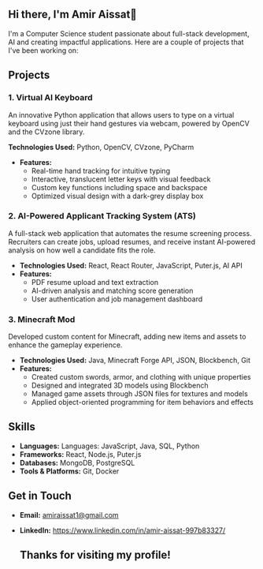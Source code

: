 ## Hi there, I'm Amir Aissat👋

I'm a Computer Science student passionate about full-stack development, AI and creating impactful applications. Here are a couple of projects that I've been working on:

## Projects

### 1. Virtual AI Keyboard
An innovative Python application that allows users to type on a virtual keyboard using just their hand gestures via webcam, powered by OpenCV and the CVzone library.

**Technologies Used:** Python, OpenCV, CVzone, PyCharm
- **Features:**
  - Real-time hand tracking for intuitive typing
  - Interactive, translucent letter keys with visual feedback
  - Custom key functions including space and backspace
  - Optimized visual design with a dark-grey display box
 
### 2. AI-Powered Applicant Tracking System (ATS) 
A full-stack web application that automates the resume screening process. Recruiters can create jobs, upload resumes, and receive instant AI-powered analysis on how well a candidate fits the role.

- **Technologies Used:** React, React Router, JavaScript, Puter.js, AI API
- **Features:**
  - PDF resume upload and text extraction
  - AI-driven analysis and matching score generation
  - User authentication and job management dashboard

### 3. Minecraft Mod
Developed custom content for Minecraft, adding new items and assets to enhance the gameplay experience.

- **Technologies Used:** Java, Minecraft Forge API, JSON, Blockbench, Git
- **Features:**
  - Created custom swords, armor, and clothing with unique properties
  - Designed and integrated 3D models using Blockbench
  - Managed game assets through JSON files for textures and models
  - Applied object-oriented programming for item behaviors and effects


## Skills

- **Languages:** Languages: JavaScript, Java, SQL, Python
- **Frameworks:** React, Node.js, Puter.js
- **Databases:** MongoDB, PostgreSQL
- **Tools & Platforms:** Git, Docker



## Get in Touch

- **Email:** amiraissat1@gmail.com
- **LinkedIn:** https://www.linkedin.com/in/amir-aissat-997b83327/

  ## Thanks for visiting my profile!

<!--
**AmirAissat/AmirAissat** is a ✨ _special_ ✨ repository because its `README.md` (this file) appears on your GitHub profile.

Here are some ideas to get you started:

- 🔭 I’m currently working on ...
- 🌱 I’m currently learning ...
- 👯 I’m looking to collaborate on ...
- 🤔 I’m looking for help with ...
- 💬 Ask me about ...
- 📫 How to reach me: ...
- 😄 Pronouns: ...
- ⚡ Fun fact: ...
-->
